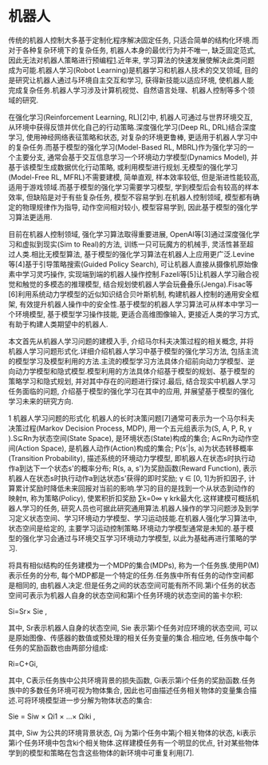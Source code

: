 

<!--
 * @version:
 * @Author:  StevenJokess（蔡舒起） https://github.com/StevenJokess
 * @Date: 2023-03-23 22:54:02
 * @LastEditors:  StevenJokess（蔡舒起） https://github.com/StevenJokess
 * @LastEditTime: 2023-03-23 22:54:13
 * @Description:
 * @Help me: 如有帮助，请赞助，失业3年了。![支付宝收款码](https://github.com/StevenJokess/d2rl/blob/master/img/%E6%94%B6.jpg)
 * @TODO::
 * @Reference:
-->
# 机器人

传统的机器人控制大多基于定制化程序解决固定任务, 只适合简单的结构化环境.而对于各种复杂环境下的复杂任务, 机器人本身的最优行为并不唯一, 缺乏固定范式, 因此无法对机器人策略进行预编程[1].近年来, 学习算法的快速发展使解决此类问题成为可能.机器人学习(Robot Learning)是机器学习和机器人技术的交叉领域, 目的是研究让机器人通过与环境自主交互和学习, 获得新技能以适应环境, 使机器人能完成复杂任务.机器人学习涉及计算机视觉、自然语言处理、机器人控制等多个领域的研究.

在强化学习(Reinforcement Learning, RL)[2]中, 机器人可通过与世界环境交互, 从环境中获得反馈并优化自己的行动策略.深度强化学习(Deep RL, DRL)结合深度学习, 使用神经网络表征策略和状态, 对复杂的环境更鲁棒, 更适用于机器人学习中的复杂任务.而基于模型的强化学习(Model-Based RL, MBRL)作为强化学习的一个主要分支, 通常会基于交互信息学习一个环境动力学模型(Dynamics Model), 并基于该模型生成数据优化行动策略, 或利用模型进行规划.无模型的强化学习(Model-Free RL, MFRL)不需要建模, 简单直观, 样本效率较低, 但是渐进性能较高, 适用于游戏领域.而基于模型的强化学习需要学习模型, 学到模型后会有较高的样本效率, 但缺陷是对于有些复杂任务, 模型不容易学到.在机器人控制领域, 模型都有确定的物理规律作为指导, 动作空间相对较小, 模型容易学到, 因此基于模型的强化学习算法更适用.

目前在机器人控制领域, 强化学习算法取得重要进展, OpenAI等[3]通过深度强化学习和虚拟到现实(Sim to Real)的方法, 训练一只可玩魔方的机械手, 灵活性甚至超过人类.相比无模型算法, 基于模型的强化学习算法在机器人上应用更广泛.Levine等[4]基于引导策略搜索(Guided Policy Search), 可让机器人直接从摄像机原始像素中学习灵巧操作, 实现端到端的机器人操作控制.Fazeli等[5]让机器人学习融合视觉和触觉的多模态的推理模型, 结合规划使机器人学会玩叠叠乐(Jenga).Fisac等[6]利用系统动力学模型的近似知识结合贝叶斯机制, 构建机器人控制的通用安全框架, 有效提升机器人操作中的安全性.基于模型的机器人学习算法可从样本中学习一个环境模型, 基于模型学习操作技能, 更适合高维图像输入, 更接近人类的学习方式, 有助于构建人类期望中的机器人.

本文首先从机器人学习问题的建模入手, 介绍马尔科夫决策过程的相关概念, 并将机器人学习问题形式化.详细介绍机器人学习中基于模型的强化学习方法, 包括主流的模型学习及模型利用的方法.主流的模型学习方法具体介绍前向动力学模型、逆向动力学模型和隐式模型.模型利用的方法具体介绍基于模型的规划、基于模型的策略学习和隐式规划, 并对其中存在的问题进行探讨.最后, 结合现实中机器人学习任务面临的问题, 介绍基于模型的强化学习在其中的应用, 并展望基于模型的强化学习未来的研究方向.

1 机器人学习问题的形式化
机器人的长时决策问题[7]通常可表示为一个马尔科夫决策过程(Markov Decision Process, MDP), 用一个五元组表示为(S, A, P, R, γ ).S⊆Rn为状态空间(State Space), 是环境状态(State)构成的集合; A⊆Rn为动作空间(Action Space), 是机器人动作(Action)构成的集合; P(s'|s, a)为状态转移概率(Transition Probability), 描述系统的环境动力学模型, 即机器人在状态s时执行动作a到达下一个状态s'的概率分布; R(s, a, s')为奖励函数(Reward Function), 表示机器人在状态s时执行动作a到达状态s'获得的即时奖励; γ ∈ [0, 1]为折扣因子, 计算累计奖励时降低未来回报对当前的影响.学习的目的是找到一个从状态到动作的映射π, 称为策略(Policy), 使累积折扣奖励 ∑k=0∞
γ krk最大化.这样建模可概括机器人学习的任务, 研究人员也可据此研究通用算法.机器人操作的学习问题涉及到学习定义状态空间、学习环境动力学模型、学习运动技能.在机器人强化学习算法中, 状态空间是给定的, 主要学习运动控制策略.环境动力学模型通常是未知的.基于模型的强化学习会通过与环境交互学习环境动力学模型, 以此为基础再进行策略的学习.

将具有相似结构的任务建模为一个MDP的集合(MDPs), 称为一个任务族.使用P(M)表示任务的分布, 每个MDP都是一个特定的任务.任务族中所有任务的动作空间都是相同的, 由机器人决定.但是任务之间的状态空间可能有所不同.第i个任务的状态空间可表示为机器人自身的状态空间和第i个任务环境的状态空间的笛卡尔积:

Si=Sr× Sie
,

其中, Sr表示机器人自身的状态空间, Sie
表示第i个任务对应环境的状态空间, 可以是原始图像、传感器的数值或预处理的相关任务变量的集合.相应地, 任务族中每个任务的奖励函数也由两部分组成:

Ri=C+Gi,

其中, C表示任务族中公共环境背景的损失函数, Gi表示第i个任务的奖励函数.任务族中的多数任务环境可视为物体集合, 因此也可由描述任务相关物体的变量集合描述.可将环境模型进一步分解为物体状态的集合:

Sie
= Siw
× Ωi1
× …× Ωiki
,

其中, Siw
为公共的环境背景状态, Ωij
为第i个任务中第j个相关物体的状态, ki表示第i个任务环境中包含ki个相关物体.这样建模任务有一个明显的优点, 针对某些物体学到的模型和策略在包含这些物体的新环境中可重复利用[7].

[1]: http://manu46.magtech.com.cn/Jweb_prai/article/2022/1003-6059-35-1-1.html
